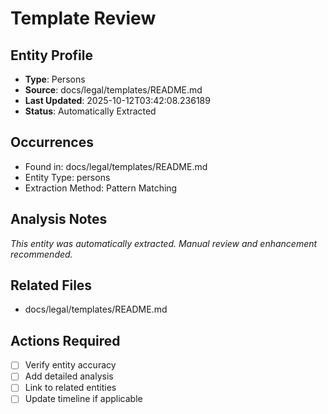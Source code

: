# Template Review

## Entity Profile
- **Type**: Persons
- **Source**: docs/legal/templates/README.md
- **Last Updated**: 2025-10-12T03:42:08.236189
- **Status**: Automatically Extracted

## Occurrences
- Found in: docs/legal/templates/README.md
- Entity Type: persons
- Extraction Method: Pattern Matching

## Analysis Notes
*This entity was automatically extracted. Manual review and enhancement recommended.*

## Related Files
- docs/legal/templates/README.md

## Actions Required
- [ ] Verify entity accuracy
- [ ] Add detailed analysis
- [ ] Link to related entities
- [ ] Update timeline if applicable
